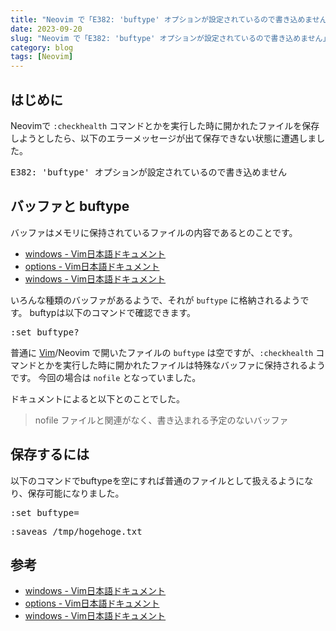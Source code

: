```yaml
---
title: "Neovim で「E382: 'buftype' オプションが設定されているので書き込めません」のメッセージが出たので調べた"
date: 2023-09-20
slug: "Neovim で「E382: 'buftype' オプションが設定されているので書き込めません」のメッセージが出たので調べた"
category: blog
tags: [Neovim]
---
```

<h2 id="はじめに">はじめに</h2>

<p>Neovimで <code>:checkhealth</code> コマンドとかを実行した時に開かれたファイルを保存しようとしたら、以下のエラーメッセージが出て保存できない状態に遭遇しました。</p>

<pre class="code terminal" data-lang="terminal" data-unlink>E382: &#39;buftype&#39; オプションが設定されているので書き込めません</pre>


<h2 id="バッファと-buftype">バッファと buftype</h2>

<p>バッファはメモリに保持されているファイルの内容であるとのことです。</p>

<ul>
<li><a href="https://vim-jp.org/vimdoc-ja/windows.html#special-buffers">windows - Vim&#x65E5;&#x672C;&#x8A9E;&#x30C9;&#x30AD;&#x30E5;&#x30E1;&#x30F3;&#x30C8;</a></li>
<li><a href="https://vim-jp.org/vimdoc-ja/options.html#'buftype'">options - Vim&#x65E5;&#x672C;&#x8A9E;&#x30C9;&#x30AD;&#x30E5;&#x30E1;&#x30F3;&#x30C8;</a></li>
<li><a href="https://vim-jp.org/vimdoc-ja/windows.html#special-buffers">windows - Vim&#x65E5;&#x672C;&#x8A9E;&#x30C9;&#x30AD;&#x30E5;&#x30E1;&#x30F3;&#x30C8;</a></li>
</ul>


<p>いろんな種類のバッファがあるようで、それが <code>buftype</code> に格納されるようです。
buftypは以下のコマンドで確認できます。</p>

<pre class="code terminal" data-lang="terminal" data-unlink>:set buftype?</pre>


<p>普通に <a class="keyword" href="https://d.hatena.ne.jp/keyword/Vim">Vim</a>/Neovim で開いたファイルの  <code>buftype</code> は空ですが、<code>:checkhealth</code> コマンドとかを実行した時に開かれたファイルは特殊なバッファに保持されるようです。
今回の場合は <code>nofile</code> となっていました。</p>

<p>ドキュメントによると以下とのことでした。</p>

<blockquote><p>nofile        ファイルと関連がなく、書き込まれる予定のないバッファ</p></blockquote>

<h2 id="保存するには">保存するには</h2>

<p>以下のコマンドでbuftypeを空にすれば普通のファイルとして扱えるようになり、保存可能になりました。</p>

<pre class="code terminal" data-lang="terminal" data-unlink>:set buftype=</pre>




<pre class="code terminal" data-lang="terminal" data-unlink>:saveas /tmp/hogehoge.txt</pre>


<h2 id="参考">参考</h2>

<ul>
<li><a href="https://vim-jp.org/vimdoc-ja/windows.html#special-buffers">windows - Vim&#x65E5;&#x672C;&#x8A9E;&#x30C9;&#x30AD;&#x30E5;&#x30E1;&#x30F3;&#x30C8;</a></li>
<li><a href="https://vim-jp.org/vimdoc-ja/options.html#'buftype'">options - Vim&#x65E5;&#x672C;&#x8A9E;&#x30C9;&#x30AD;&#x30E5;&#x30E1;&#x30F3;&#x30C8;</a></li>
<li><a href="https://vim-jp.org/vimdoc-ja/windows.html#special-buffers">windows - Vim&#x65E5;&#x672C;&#x8A9E;&#x30C9;&#x30AD;&#x30E5;&#x30E1;&#x30F3;&#x30C8;</a></li>
</ul>


